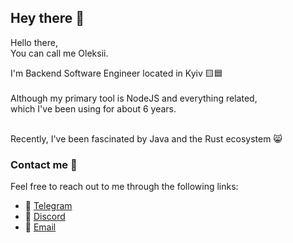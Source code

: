 ## Hey there :wave:

Hello there, <br>
You can call me Oleksii.

I'm Backend Software Engineer located in Kyiv 🟨🟦 <br><br>
Although my primary tool is NodeJS and everything related, <br>
which I've been using for about 6 years. <br><br>

Recently, I've been fascinated by Java and the Rust ecosystem 😸


### Contact me :key:

Feel free to reach out to me through the following links:

- :iphone: [Telegram](https://t.me/deitylamb)
- :satellite: [Discord](https://discord.com/users/779826024585101342)
- :email: [Email](mailto:deitylamb@gmail.com)

